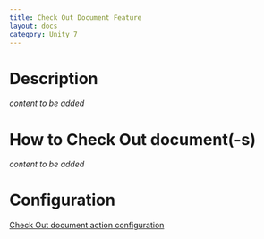 ```yaml
---
title: Check Out Document Feature
layout: docs
category: Unity 7
---
```

# Description

*content to be added*

# How to Check Out document(-s)

*content to be added*
    
# Configuration

[Check Out document action configuration](../../configuration/actions/checkout-document.md)
